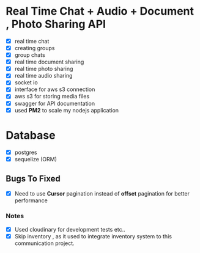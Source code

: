 # Real Time Chat + Audio + Document , Photo Sharing API

* [X]  real time chat
* [X]  creating groups
* [X]  group chats
* [X]  real time document sharing
* [X]  real time photo sharing
* [X]  real time audio sharing
* [X]  socket io
* [X]  interface for aws s3 connection
* [X]  aws s3 for storing media files
* [X]  swagger for  API documentation
* [X]  used **PM2** to scale my nodejs application

# Database

* [X]  postgres
* [X]  sequelize (ORM)

## Bugs To Fixed

* [X]  Need to use **Cursor**  pagination instead of  **offset** pagination for better performance

### Notes

* [X]  Used cloudinary for development tests etc..
* [X]  Skip inventory , as it used to integrate inventory system to this communication project.

